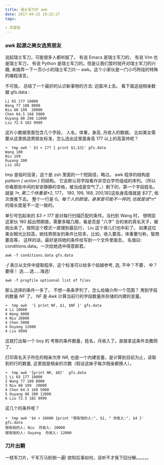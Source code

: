 ```yaml
---
title: 瑞士军刀片 awk
date: 2017-04-25 19:22:27
tags:

- 灵犀指
---
```



###  awk 起源之美女选男朋友

说起瑞士军刀，可能很多人都听腻了。 有说 Emacs 是瑞士军刀的， 有说 Vim 也是瑞士军刀， 有说 Python 是瑞士军刀的。但是让我们暂时抛开对瑞士军刀的兴趣, 来拨弄一下一页小小的瑞士军刀片-- awk。这个小家伙是一门小巧玲珑的特殊的编程语言。
<!--more-->
 
不可我， 总结了一个最好的认识新事物的方法: 迎面冲上去。
看下面这组相亲数据 gfs.data : 
 
```
Li 65 177 10000
Wang 77 180 8000
Niu 60 199  20000
Chen 64.5 168 5000
Ouyang 80 200 12000
Liu 72.5 182 9999
```

这片小数据里面包含几个字段， 人名，体重，身高, 月收入的数据。 比如美女需要从这里挑选男朋友标准，怎么选出这里面身高 177 以上的高富帅呢？ 

```
➜  tmp awk ' $3 > 177 { print $1,$3}' gfs.data 
Wang 180
Niu 199
Ouyang 200
Liu 182
```

 tmp 是临时目录，这个是 zsh 里面的一个短路径，略过。 awk 程序的结构是 *pattern { action }* 的结构。
它会默认将字段看作非空白字符组成的序列。（所以你看那些中间的安安静静的空格，被当成是空气了。）剩下的，第一个字段姓名，就是 *$1*, 第二个体重是 *$2*, 177， 180, 199, 168, 200,182这些身高值就是 *$3*了, 依次类推下去。 整个一行是 $0。每个人的颜值，身家是可能不一样的, 也就是说 *$n* 的值长度是不一定一致的。

 单引号包起来的 *$3 > 177* 是对每行扫描匹配的条件。当扫到 Wang 时， 很明显这家伙 180 超出预期值，需要多瞄几眼，看是否是 "八字" 合的来的真名天子，被挑出来了。按照这个模式一直搜到最后行， Liu 这个哥儿们也中彩了。
如果这位美女眼光比较高，她找男朋友的条件比较多，比如，收入要高，体重要匀称，智商要高等， 这样的话，最好是将她的条件给写到一个文件里面去， 名值曰: conditions.data。一次给她选中得意郎君。

```
awk -f conditions.data gfs.data
```

*-f* 表示从文件中提取程序，这个标准可以给多个姑娘参考, 选, 不中？不要， 中？ 要得！ 选.....选.....海选!

```
awk -f progfile optionnal list of files
```

那么选择的条件一多了， 不想一条条罗列了，怎么给婚介所一个范围？ 用到字段的数量 *NF* 了。 *NF* 是 *Awk* 计算当前行的字段数量并存储的内建的变量。

```
➜  tmp awk  '{ print NF, $1, $NF }' gfs.data 
4 Li 10000
4 Wang 8000
4 Niu 20000
4 Chen 5000
4 Ouyang 12000
4 Liu 9999
```
这就打出每一个 boy 的 考察的条件数量，姓名，月收入了。直接拿这条件去撒网了。

打印真名天子所在的相亲次序 *NR*, 也是一个内建变量，是计算到目前为止，读取到的行的数量, 这里就是相亲的次数（假设这妹子每次相亲都换人）。

```
➜  tmp awk '{print NR, $0}'  gfs.data
1 Li 65 177 10000
2 Wang 77 180 8000
3 Niu 60 199  20000
4 Chen 64.5 168 5000
5 Ouyang 80 200 12000
6 Liu 72.5 182 9999

```

这几个的条件呢？ 

```
➜  tmp awk '$4 > 10000 {print "很有钱的人:", $1, " 月收入:", $4 }' gfs.data  
很有钱的人: Niu  月收入: 20000
很有钱的人: Ouyang  月收入: 12000
```


### 刀片出鞘
一枝军刀片，千军万马削倒一遍!
欲知后事如何，且听不才我下回分解。。。。。。


<!--more-->
